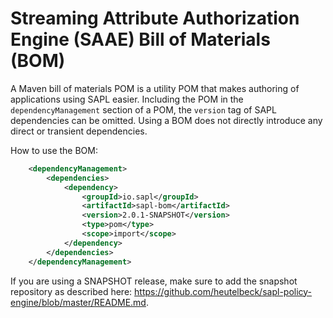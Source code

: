 # Streaming Attribute Authorization Engine (SAAE) Bill of Materials (BOM)

A Maven bill of materials POM is a utility POM that makes authoring of applications using SAPL easier.
Including the POM in the `dependencyManagement` section of a POM, the `version` tag of SAPL dependencies can be omitted. Using a BOM does not directly introduce any direct or transient dependencies. 

How to use the BOM:

```xml
	<dependencyManagement>
		<dependencies>
			<dependency>
				<groupId>io.sapl</groupId>
				<artifactId>sapl-bom</artifactId>
				<version>2.0.1-SNAPSHOT</version>
				<type>pom</type>
				<scope>import</scope>
			</dependency>
		</dependencies>			
	</dependencyManagement>
```
	
If you are using a SNAPSHOT release, make sure to add the snapshot repository as described here: <https://github.com/heutelbeck/sapl-policy-engine/blob/master/README.md>.
